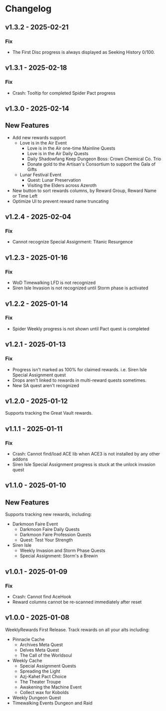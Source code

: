 # Changelog

## v1.3.2 - 2025-02-21

### Fix

- The First Disc progress is always displayed as Seeking History 0/100.

## v1.3.1 - 2025-02-18

### Fix

- Crash: Tooltip for completed Spider Pact progress

## v1.3.0 - 2025-02-14

## New Features

- Add new rewards support
    - Love is in the Air Event
        - Love is in the Air one-time Mainline Quests
        - Love is in the Air Daily Quests
        - Daily Shadowfang Keep Dungeon Boss: Crown Chemical Co. Trio
        - Donate gold to the Artisan's Consortium to support the Gala of Gifts
    - Lunar Festival Event
        - Quest: Lunar Preservation
        - Visiting the Elders across Azeroth
- New button to sort rewards columns, by Reward Group, Reward Name or Time Left
- Optimize UI to prevent reward name truncating

## v1.2.4 - 2025-02-04

### Fix

- Cannot recognize Special Assignment: Titanic Resurgence

## v1.2.3 - 2025-01-16

### Fix

- WoD Timewalking LFD is not recognized
- Siren Isle Invasion is not recognized until Storm phase is activated

## v1.2.2 - 2025-01-14

### Fix

- Spider Weekly progress is not shown until Pact quest is completed

## v1.2.1 - 2025-01-13

### Fix

- Progress isn't marked as 100% for claimed rewards. i.e. Siren Isle Special Assignment quest
- Drops aren't  linked to rewards in multi-reward quests sometimes.
- New SA quest aren't recognized

## v1.2.0 - 2025-01-12

Supports tracking the Great Vault rewards.

## v1.1.1 - 2025-01-11

### Fix

- Crash: Cannot find/load ACE lib when ACE3 is not installed by any other addons
- Siren Isle Special Assignment progress is stuck at the unlock invasion quest

## v1.1.0 - 2025-01-10

## New Features

Supports tracking new rewards, including:

- Darkmoon Faire Event
    - Darkmoon Faire Daily Quests
    - Darkmoon Faire Profession Quests
    - Quest: Test Your Strength
- Siren Isle
    - Weekly Invasion and Storm Phase Quests
    - Special Assignment: Storm's a Brewin

## v1.0.1 - 2025-01-09

### Fix

- Crash: Cannot find AceHook
- Reward columns cannot be re-scanned immediately after reset

## v1.0.0 - 2025-01-08

WeeklyRewards First Release. Track rewards on all your alts including:

- Pinnacle Cache
    - Archives Meta Quest
    - Delves Meta Quest
    - The Call of the Worldsoul
- Weekly Cache
    - Special Assignment Quests
    - Spreading the Light
    - Azj-Kahet Pact Choice
    - The Theater Troupe
    - Awakening the Machine Event
    - Collect wax for Kobolds
- Weekly Dungeon Quest
- Timewalking Events Dungeon and Raid
